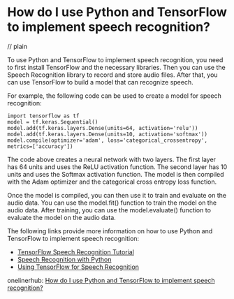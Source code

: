 # How do I use Python and TensorFlow to implement speech recognition?
// plain

To use Python and TensorFlow to implement speech recognition, you need to first install TensorFlow and the necessary libraries. Then you can use the Speech Recognition library to record and store audio files. After that, you can use TensorFlow to build a model that can recognize speech.

For example, the following code can be used to create a model for speech recognition:

```
import tensorflow as tf
model = tf.keras.Sequential()
model.add(tf.keras.layers.Dense(units=64, activation='relu'))
model.add(tf.keras.layers.Dense(units=10, activation='softmax'))
model.compile(optimizer='adam', loss='categorical_crossentropy', metrics=['accuracy'])
```

The code above creates a neural network with two layers. The first layer has 64 units and uses the ReLU activation function. The second layer has 10 units and uses the Softmax activation function. The model is then compiled with the Adam optimizer and the categorical cross entropy loss function.

Once the model is compiled, you can then use it to train and evaluate on the audio data. You can use the model.fit() function to train the model on the audio data. After training, you can use the model.evaluate() function to evaluate the model on the audio data.

The following links provide more information on how to use Python and TensorFlow to implement speech recognition:

- [TensorFlow Speech Recognition Tutorial](https://www.tensorflow.org/tutorials/sequences/audio_recognition)
- [Speech Recognition with Python](https://realpython.com/python-speech-recognition/)
- [Using TensorFlow for Speech Recognition](https://www.tensorflow.org/tutorials/sequences/audio_recognition)

onelinerhub: [How do I use Python and TensorFlow to implement speech recognition?](https://onelinerhub.com/python-tensorflow/how-do-i-use-python-and-tensorflow-to-implement-speech-recognition)